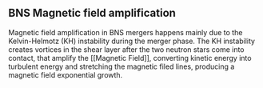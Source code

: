 ## BNS Magnetic field amplification

Magnetic field amplification in BNS mergers happens mainly due to the Kelvin-Helmotz (KH) instability during the merger phase. The KH instability creates vortices in the shear layer after the two neutron stars come into contact, that amplify the [[Magnetic Field]], converting kinetic energy into turbulent energy and stretching the magnetic filed lines, producing a magnetic field exponential growth.